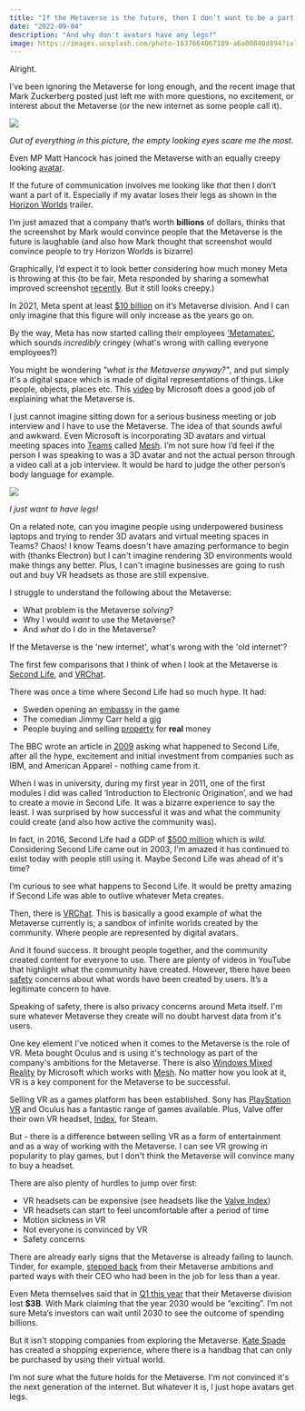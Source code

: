 ```yaml
---
title: "If the Metaverse is the future, then I don’t want to be a part of it"
date: "2022-09-04"
description: "And why don't avatars have any legs?"
image: https://images.unsplash.com/photo-1637664067109-a6a00840d894?ixlib=rb-1.2.1&ixid=MnwxMjA3fDB8MHxwaG90by1wYWdlfHx8fGVufDB8fHx8&auto=format&fit=crop&w=2232&q=80
---
```


Alright.

I’ve been ignoring the Metaverse for long enough, and the recent image that Mark Zuckerberg posted just left me with more questions, no excitement, or interest about the Metaverse (or the new internet as some people call it).

![](https://scontent.fltn2-1.fna.fbcdn.net/v/t39.30808-6/299150825_10114625396804361_144927942652991577_n.jpg?_nc_cat=111&ccb=1-7&_nc_sid=730e14&_nc_ohc=567St5G-FvYAX-m51e-&_nc_ht=scontent.fltn2-1.fna&oh=00_AT8JlBSfvmqXvq-8aH3-RYFUj69NeXa_OPfXIFcIpud7Nw&oe=631B137B)

_Out of everything in this picture, the empty looking eyes scare me the most._

Even MP Matt Hancock has joined the Metaverse with an equally creepy looking [avatar](https://uk.news.yahoo.com/matt-hancock-metaverse-avatar-creepy-125437801.html).

If the future of communication involves me looking like _that_ then I don’t want a part of it. Especially if my avatar loses their legs as shown in the [Horizon Worlds](https://youtu.be/02kCEurWkqU) trailer.

I’m just amazed that a company that’s worth **billions** of dollars, thinks that the screenshot by Mark would convince people that the Metaverse is the future is laughable (and also how Mark thought that screenshot would convince people to try Horizon Worlds is bizarre)

Graphically, I’d expect it to look better considering how much money Meta is throwing at this (to be fair, Meta responded by sharing a somewhat improved screenshot [recently](https://www.theverge.com/2022/8/19/23313469/mark-zuckerberg-horizon-worlds-screenshot-memes-response-upgrades). But it still looks creepy.)

In 2021, Meta spent at least [$10 billion](https://www.theverge.com/2021/10/25/22745381/facebook-reality-labs-10-billion-metaverse) on it’s Metaverse division. And I can only imagine that this figure will only increase as the years go on.

By the way, Meta has now started calling their employees ['Metamates'](https://uk.finance.yahoo.com/news/zuckerberg-calls-staff-metamates-memo-060749258.html), which sounds _incredibly_ cringey (what's wrong with calling everyone employees?)

You might be wondering _"what is the Metaverse anyway?"_, and put simply it's a digital space which is made of digital representations of things. Like people, objects, places etc. This [video](https://www.youtube.com/watch?v=Qw6UCwCt4bE) by Microsoft does a good job of explaining what the Metaverse is.

I just cannot imagine sitting down for a serious business meeting or job interview and I have to use the Metaverse. The idea of that sounds awful and awkward. Even Microsoft is incorporating 3D avatars and virtual meeting spaces into [Teams](https://www.theverge.com/2021/11/2/22758974/microsoft-teams-metaverse-mesh-3d-avatars-meetings-features) called [Mesh](https://news.microsoft.com/innovation-stories/mesh-for-microsoft-teams/). I’m not sure how I’d feel if the person I was speaking to was a 3D avatar and not the actual person through a video call at a job interview. It would be hard to judge the other person’s body language for example.

![](https://news.microsoft.com/wp-content/uploads/prod/sites/549/2021/11/Mesh-for-Teams-3.png)

_I just want to have legs!_

On a related note, can you imagine people using underpowered business laptops and trying to render 3D avatars and virtual meeting spaces in Teams? Chaos! I know Teams doesn't have amazing performance to begin with (thanks Electron) but I can't imagine rendering 3D environments would make things any better. Plus, I can't imagine businesses are going to rush out and buy VR headsets as those are still expensive.

I struggle to understand the following about the Metaverse:

- What problem is the Metaverse _solving_?
- Why I would _want_ to use the Metaverse?
- And _what_ do I do in the Metaverse?

If the Metaverse is the 'new internet', what's wrong with the 'old internet'?

The first few comparisons that I think of when I look at the Metaverse is [Second Life](https://secondlife.com/), and [VRChat](https://en.wikipedia.org/wiki/VRChat?wprov=sfti1).

There was once a time where Second Life had so much hype. It had:

- Sweden opening an [embassy](http://news.bbc.co.uk/1/hi/world/europe/6310915.stm) in the game
- The comedian Jimmy Carr held a [gig](http://news.bbc.co.uk/1/hi/entertainment/6227869.stm)
- People buying and selling [property](https://money.cnn.com/pr/subs/2006/10/20/technology/second_life_money/index.htm) for **real** money

The BBC wrote an article in [2009](http://news.bbc.co.uk/1/hi/magazine/8367957.stm) asking what happened to Second Life, after all the hype, excitement and initial investment from companies such as IBM, and American Apparel - nothing came from it.

When I was in university, during my first year in 2011, one of the first modules I did was called ‘Introduction to Electronic Origination’, and we had to create a movie in Second Life. It was a bizarre experience to say the least. I was surprised by how successful it was and what the community could create (and also how active the community was).

In fact, in 2016, Second Life had a GDP of [$500 million](https://www.vice.com/en/article/z43mwj/why-is-second-life-still-a-thing-gaming-virtual-reality) which is _wild._ Considering Second Life came out in 2003, I'm amazed it has continued to exist today with people still using it. Maybe Second Life was ahead of it's time?

I’m curious to see what happens to Second Life. It would be pretty amazing if Second Life was able to outlive whatever Meta creates.

Then, there is [VRChat](https://hello.vrchat.com/). This is basically a good example of what the Metaverse currently is; a sandbox of infinite worlds created by the community. Where people are represented by digital avatars.

And it found success. It brought people together, and the community created content for everyone to use. There are plenty of videos in YouTube that highlight what the community have created. However, there have been [safety](https://www.bbc.co.uk/news/technology-60415317) concerns about what words have been created by users. It’s a legitimate concern to have.

Speaking of safety, there is also privacy concerns around Meta itself. I'm sure whatever Metaverse they create will no doubt harvest data from it's users.

One key element I've noticed when it comes to the Metaverse is the role of VR. Meta bought Oculus and is using it's technology as part of the company's ambitions for the Metaverse. There is also [Windows Mixed Reality](https://www.microsoft.com/en-us/mixed-reality/windows-mixed-reality) by Microsoft which works with [Mesh](https://www.microsoft.com/en-us/mesh). No matter how you look at it, VR is a key component for the Metaverse to be successful.

Selling VR as a games platform has been established. Sony has [PlayStation VR](https://www.playstation.com/en-gb/ps-vr/) and Oculus has a fantastic range of games available. Plus, Valve offer their own VR headset, [Index](https://www.valvesoftware.com/en/index), for Steam.

But - there is a difference between selling VR as a form of entertainment and as a way of working with the Metaverse. I can see VR growing in popularity to play games, but I don't think the Metaverse will convince many to buy a headset.

There are also plenty of hurdles to jump over first:

- VR headsets can be expensive (see headsets like the [Valve Index](https://store.steampowered.com/sub/354231/))
- VR headsets can start to feel uncomfortable after a period of time
- Motion sickness in VR
- Not everyone is convinced by VR
- Safety concerns

There are already early signs that the Metaverse is already failing to launch. Tinder, for example, [stepped back](https://www.theverge.com/2022/8/3/23290152/tinder-metaverse-tinderverse-coins-disappointing-earnings) from their Metaverse ambitions and parted ways with their CEO who had been in the job for less than a year.

Even Meta themselves said that in [Q1 this year](https://techcrunch.com/2022/04/27/meta-facebook-q1-2022-earnings/) that their Metaverse division lost **$3B**. With Mark claiming that the year 2030 would be “exciting”. I’m not sure Meta’s investors can wait until 2030 to see the outcome of spending billions.

But it isn't stopping companies from exploring the Metaverse. [Kate Spade](https://www.yahoo.com/video/kate-spade-enters-metaverse-offer-164450002.html) has created a shopping experience, where there is a handbag that can only be purchased by using their virtual world.

I’m not sure what the future holds for the Metaverse. I'm not convinced it's the next generation of the internet. But whatever it is, I just hope avatars get legs.
